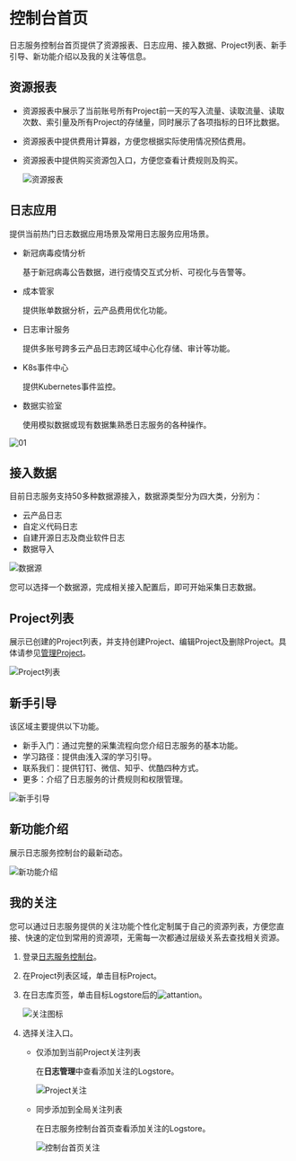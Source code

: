 # 控制台首页

日志服务控制台首页提供了资源报表、日志应用、接入数据、Project列表、新手引导、新功能介绍以及我的关注等信息。

## 资源报表

-   资源报表中展示了当前账号所有Project前一天的写入流量、读取流量、读取次数、索引量及所有Project的存储量，同时展示了各项指标的日环比数据。
-   资源报表中提供费用计算器，方便您根据实际使用情况预估费用。
-   资源报表中提供购买资源包入口，方便您查看计费规则及购买。

    ![资源报表](https://static-aliyun-doc.oss-cn-hangzhou.aliyuncs.com/assets/img/zh-CN/8668480061/p65698.png)


## 日志应用

提供当前热门日志数据应用场景及常用日志服务应用场景。

-   新冠病毒疫情分析

    基于新冠病毒公告数据，进行疫情交互式分析、可视化与告警等。

-   成本管家

    提供账单数据分析，云产品费用优化功能。

-   日志审计服务

    提供多账号跨多云产品日志跨区域中心化存储、审计等功能。

-   K8s事件中心

    提供Kubernetes事件监控。

-   数据实验室

    使用模拟数据或现有数据集熟悉日志服务的各种操作。


![01](https://static-aliyun-doc.oss-cn-hangzhou.aliyuncs.com/assets/img/zh-CN/6539480061/p130076.png)

## 接入数据

目前日志服务支持50多种数据源接入，数据源类型分为四大类，分别为：

-   云产品日志
-   自定义代码日志
-   自建开源日志及商业软件日志
-   数据导入

![数据源](https://static-aliyun-doc.oss-cn-hangzhou.aliyuncs.com/assets/img/zh-CN/8668480061/p65699.png)

您可以选择一个数据源，完成相关接入配置后，即可开始采集日志数据。

## Project列表

展示已创建的Project列表，并支持创建Project、编辑Project及删除Project。具体请参见[管理Project](/intl.zh-CN/数据采集/准备工作/管理Project.md)。

![Project列表](https://static-aliyun-doc.oss-cn-hangzhou.aliyuncs.com/assets/img/zh-CN/8067745951/p65700.png)

## 新手引导

该区域主要提供以下功能。

-   新手入门：通过完整的采集流程向您介绍日志服务的基本功能。
-   学习路径：提供由浅入深的学习引导。
-   联系我们：提供钉钉、微信、知乎、优酷四种方式。
-   更多：介绍了日志服务的计费规则和权限管理。

![新手引导](https://static-aliyun-doc.oss-cn-hangzhou.aliyuncs.com/assets/img/zh-CN/8067745951/p65701.png)

## 新功能介绍

展示日志服务控制台的最新动态。

![新功能介绍](https://static-aliyun-doc.oss-cn-hangzhou.aliyuncs.com/assets/img/zh-CN/8067745951/p65703.png)

## 我的关注

您可以通过日志服务提供的关注功能个性化定制属于自己的资源列表，方便您直接、快速的定位到常用的资源项，无需每一次都通过层级关系去查找相关资源。

1.  登录[日志服务控制台](https://sls.console.aliyun.com)。

2.  在Project列表区域，单击目标Project。

3.  在日志库页签，单击目标Logstore后的![attantion](https://static-aliyun-doc.oss-cn-hangzhou.aliyuncs.com/assets/img/zh-CN/8067745951/p130812.png)。

    ![关注图标](https://static-aliyun-doc.oss-cn-hangzhou.aliyuncs.com/assets/img/zh-CN/8067745951/p65674.png)

4.  选择关注入口。

    -   仅添加到当前Project关注列表

        在**日志管理**中查看添加关注的Logstore。

        ![Project关注](https://static-aliyun-doc.oss-cn-hangzhou.aliyuncs.com/assets/img/zh-CN/8668480061/p65679.png)

    -   同步添加到全局关注列表

        在日志服务控制台首页查看添加关注的Logstore。

        ![控制台首页关注](https://static-aliyun-doc.oss-cn-hangzhou.aliyuncs.com/assets/img/zh-CN/9668480061/p65682.png)


